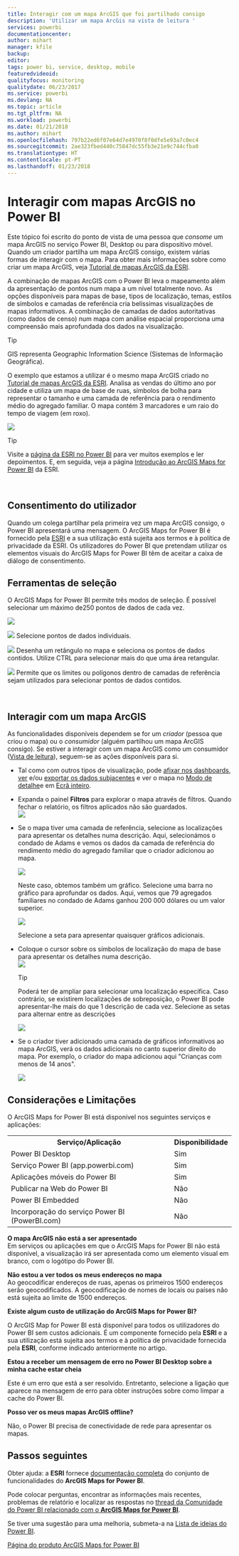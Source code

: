 ```yaml
---
title: Interagir com um mapa ArcGIS que foi partilhado consigo
description: 'Utilizar um mapa ArcGis na vista de leitura '
services: powerbi
documentationcenter: 
author: mihart
manager: kfile
backup: 
editor: 
tags: power bi, service, desktop, mobile
featuredvideoid: 
qualityfocus: monitoring
qualitydate: 06/23/2017
ms.service: powerbi
ms.devlang: NA
ms.topic: article
ms.tgt_pltfrm: NA
ms.workload: powerbi
ms.date: 01/21/2018
ms.author: mihart
ms.openlocfilehash: 797b22ed6f07e64d7e4970f8f0dfe5e93a7c0ec4
ms.sourcegitcommit: 2ae323fbed440c75847dc55fb3e21e9c744cfba0
ms.translationtype: HT
ms.contentlocale: pt-PT
ms.lasthandoff: 01/23/2018
---
```

# <a name="interacting-with-arcgis-maps-in-power-bi"></a>Interagir com mapas ArcGIS no Power BI
Este tópico foi escrito do ponto de vista de uma pessoa que *consome* um mapa ArcGIS no serviço Power BI, Desktop ou para dispositivo móvel. Quando um criador partilha um mapa ArcGIS consigo, existem várias formas de interagir com o mapa.  Para obter mais informações sobre como criar um mapa ArcGIS, veja [Tutorial de mapas ArcGIS da ESRI](power-bi-visualization-arcgis.md).

A combinação de mapas ArcGIS com o Power BI leva o mapeamento além da apresentação de pontos num mapa a um nível totalmente novo. As opções disponíveis para mapas de base, tipos de localização, temas, estilos de símbolos e camadas de referência cria belíssimas visualizações de mapas informativos. A combinação de camadas de dados autoritativas (como dados de censo) num mapa com análise espacial proporciona uma compreensão mais aprofundada dos dados na visualização.

> [!TIP]
> GIS representa Geographic Information Science (Sistemas de Informação Geográfica).
> 

O exemplo que estamos a utilizar é o mesmo mapa ArcGIS criado no [Tutorial de mapas ArcGIS da ESRI](power-bi-visualization-arcgis.md). Analisa as vendas do último ano por cidade e utiliza um mapa de base de ruas, símbolos de bolha para representar o tamanho e uma camada de referência para o rendimento médio do agregado familiar. O mapa contém 3 marcadores e um raio do tempo de viagem (em roxo).

![](media/power-bi-visualizations-arcgis/power-bi-arcgis-esri-new.png)

> [!TIP]
> Visite a [página da ESRI no Power BI](https://www.esri.com/powerbi) para ver muitos exemplos e ler depoimentos. E, em seguida, veja a página [Introdução ao ArcGIS Maps for Power BI](https://doc.arcgis.com/en/maps-for-powerbi/get-started/about-maps-for-power-bi.htm) da ESRI.
> 
> 

<br/>

## <a name="user-consent"></a>Consentimento do utilizador
Quando um colega partilhar pela primeira vez um mapa ArcGIS consigo, o Power BI apresentará uma mensagem. O ArcGIS Maps for Power BI é fornecido pela [ESRI](https://www.esri.com) e a sua utilização está sujeita aos termos e à política de privacidade da ESRI. Os utilizadores do Power BI que pretendam utilizar os elementos visuais do ArcGIS Maps for Power BI têm de aceitar a caixa de diálogo de consentimento.

## <a name="selection-tools"></a>Ferramentas de seleção
O ArcGIS Maps for Power BI permite três modos de seleção. É possível selecionar um máximo de250 pontos de dados de cada vez.

![](media/power-bi-visualizations-arcgis/power-bi-esri-selection-tools2.png)

![](media/power-bi-visualizations-arcgis/power-bi-esri-selection-single2.png) Selecione pontos de dados individuais.

![](media/power-bi-visualizations-arcgis/power-bi-esri-selection-marquee2.png) Desenha um retângulo no mapa e seleciona os pontos de dados contidos. Utilize CTRL para selecionar mais do que uma área retangular.

![](media/power-bi-visualizations-arcgis/power-bi-esri-selection-reference-layer2.png) Permite que os limites ou polígonos dentro de camadas de referência sejam utilizados para selecionar pontos de dados contidos.

<br/>

## <a name="interacting-with-an-arcgis-map"></a>Interagir com um mapa ArcGIS
As funcionalidades disponíveis dependem se for um *criador* (pessoa que criou o mapa) ou o *consumidor* (alguém partilhou um mapa ArcGIS consigo). Se estiver a interagir com um mapa ArcGIS como um consumidor ([Vista de leitura](service-reading-view-and-editing-view.md)), seguem-se as ações disponíveis para si.

* Tal como com outros tipos de visualização, pode [afixar nos dashboards](service-dashboard-pin-tile-from-report.md), [ver](service-reports-show-data.md) e/ou [exportar os dados subjacentes](power-bi-visualization-export-data.md) e ver o mapa no [Modo de detalhe](service-focus-mode.md)e em [Ecrã inteiro](service-fullscreen-mode.md).    
* Expanda o painel **Filtros** para explorar o mapa através de filtros. Quando fechar o relatório, os filtros aplicados não são guardados.    
    ![](media/power-bi-visualizations-arcgis/power-bi-filter-newer.png)  
* Se o mapa tiver uma camada de referência, selecione as localizações para apresentar os detalhes numa descrição. Aqui, selecionámos o condado de Adams e vemos os dados da camada de referência do rendimento médio do agregado familiar que o criador adicionou ao mapa.
  
    ![](media/power-bi-visualizations-arcgis/power-bi-reference-layer.png)  
  
    Neste caso, obtemos também um gráfico. Selecione uma barra no gráfico para aprofundar os dados. Aqui, vemos que 79 agregados familiares no condado de Adams ganhou 200 000 dólares ou um valor superior.
  
    ![](media/power-bi-visualizations-arcgis/power-bi-tooltip-chart.png)
  
    Selecione a seta para apresentar quaisquer gráficos adicionais.
* Coloque o cursor sobre os símbolos de localização do mapa de base para apresentar os detalhes numa descrição.     
  ![](media/power-bi-visualizations-arcgis/power-bi-arcgis-hover.png)
  
  > [!TIP]
  > Poderá ter de ampliar para selecionar uma localização específica.  Caso contrário, se existirem localizações de sobreposição, o Power BI pode apresentar-lhe mais do que 1 descrição de cada vez. Selecione as setas para alternar entre as descrições
  > 
  > ![](media/power-bi-visualizations-arcgis/power-bi-3-screens.png)
  > 
  > 
* Se o criador tiver adicionado uma camada de gráficos informativos ao mapa ArcGIS, verá os dados adicionais no canto superior direito do mapa.  Por exemplo, o criador do mapa adicionou aqui "Crianças com menos de 14 anos".
  
    ![](media/power-bi-visualizations-arcgis/power-bi-demographics.png)

## <a name="considerations-and-limitations"></a>Considerações e Limitações
O ArcGIS Maps for Power BI está disponível nos seguintes serviços e aplicações:

<table>
<tr><th>Serviço/Aplicação</th><th>Disponibilidade</th></tr>
<tr>
<td>Power BI Desktop</td>
<td>Sim</td>
</tr>
<tr>
<td>Serviço Power BI (app.powerbi.com)</td>
<td>Sim</td>
</tr>
<tr>
<td>Aplicações móveis do Power BI</td>
<td>Sim</td>
</tr>
<tr>
<td>Publicar na Web do Power BI</td>
<td>Não</td>
</tr>
<tr>
<td>Power BI Embedded</td>
<td>Não</td>
</tr>
<tr>
<td>Incorporação do serviço Power BI (PowerBI.com)</td>
<td>Não</td>
</tr>
</table>

**O mapa ArcGIS não está a ser apresentado**    
Em serviços ou aplicações em que o ArcGIS Maps for Power BI não está disponível, a visualização irá ser apresentada como um elemento visual em branco, com o logótipo do Power BI.

**Não estou a ver todos os meus endereços no mapa**    
Ao geocodificar endereços de ruas, apenas os primeiros 1500 endereços serão geocodificados. A geocodificação de nomes de locais ou países não está sujeita ao limite de 1500 endereços.

**Existe algum custo de utilização do ArcGIS Maps for Power BI?**

O ArcGIS Map for Power BI está disponível para todos os utilizadores do Power BI sem custos adicionais. É um componente fornecido pela **ESRI** e a sua utilização está sujeita aos termos e à política de privacidade fornecida pela **ESRI**, conforme indicado anteriormente no artigo.

**Estou a receber um mensagem de erro no Power BI Desktop sobre a minha cache estar cheia**

Este é um erro que está a ser resolvido.  Entretanto, selecione a ligação que aparece na mensagem de erro para obter instruções sobre como limpar a cache do Power BI.

**Posso ver os meus mapas ArcGIS offline?**

Não, o Power BI precisa de conectividade de rede para apresentar os mapas.

## <a name="next-steps"></a>Passos seguintes
Obter ajuda: a **ESRI** fornece [documentação completa](https://go.microsoft.com/fwlink/?LinkID=828772) do conjunto de funcionalidades do **ArcGIS Maps for Power BI**.

Pode colocar perguntas, encontrar as informações mais recentes, problemas de relatório e localizar as respostas no [thread da Comunidade do Power BI relacionado com o **ArcGIS Maps for Power BI**](https://go.microsoft.com/fwlink/?LinkID=828771).

Se tiver uma sugestão para uma melhoria, submeta-a na [Lista de ideias do Power BI](https://ideas.powerbi.com).

[Página do produto ArcGIS Maps for Power BI](https://www.esri.com/powerbi)

